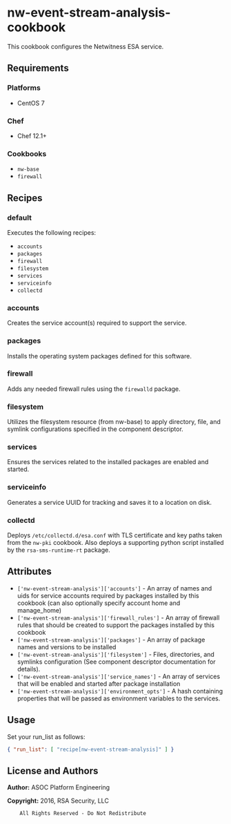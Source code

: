 # nw-event-stream-analysis-cookbook

This cookbook configures the Netwitness ESA service.

## Requirements

### Platforms

* CentOS 7

### Chef

* Chef 12.1+

### Cookbooks

* `nw-base`
* `firewall`

## Recipes

### default

Executes the following recipes:
* `accounts`
* `packages`
* `firewall`
* `filesystem`
* `services`
* `serviceinfo`
* `collectd`

### accounts

Creates the service account(s) required to support the service.

### packages

Installs the operating system packages defined for this software.

### firewall

Adds any needed firewall rules using the `firewalld` package.

### filesystem

Utilizes the filesystem resource (from nw-base) to apply directory, file,
and symlink configurations specified in the component descriptor.

### services

Ensures the services related to the installed packages are enabled and
started.

### serviceinfo

Generates a service UUID for tracking and saves it to a location on disk.

### collectd

Deploys `/etc/collectd.d/esa.conf` with TLS certificate and key paths taken
from the `nw-pki` cookbook. Also deploys a supporting python script installed
by the `rsa-sms-runtime-rt` package.

## Attributes

* `['nw-event-stream-analysis']['accounts']` - An array of names and uids for
  service accounts required by packages installed by this cookbook
  (can also optionally specify account home and manage_home)
* `['nw-event-stream-analysis']['firewall_rules']` - An array of firewall rules
  that should be created to support the packages installed by this cookbook
* `['nw-event-stream-analysis']['packages']` - An array of package names and
  versions to be installed
* `['nw-event-stream-analysis']['filesystem']` - Files, directories, and symlinks
  configuration (See component descriptor documentation for details).
* `['nw-event-stream-analysis']['service_names']` - An array of services that
  will be enabled and started after package installation
* `['nw-event-stream-analysis']['environment_opts']` - A hash containing properties 
  that will be passed as environment variables to the services.

## Usage

Set your run\_list as follows:

```json
{ "run_list": [ "recipe[nw-event-stream-analysis]" ] }
```

## License and Authors

**Author:** ASOC Platform Engineering

**Copyright:** 2016, RSA Security, LLC

```text
    All Rights Reserved - Do Not Redistribute
```
